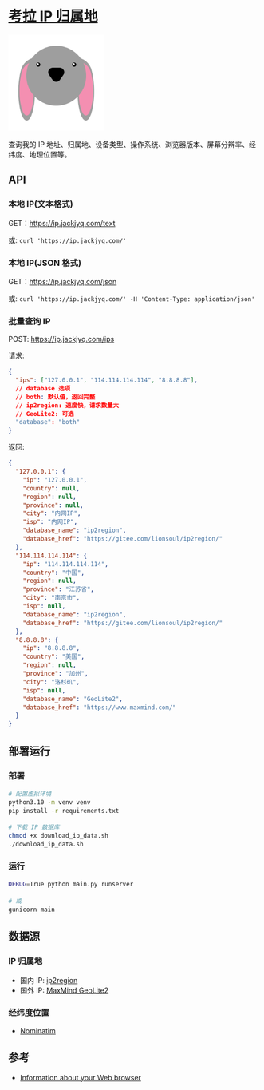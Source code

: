 # [考拉 IP 归属地](https://ip.jackjyq.com/)

![](./static/favicon_io/android-chrome-192x192.png)

查询我的 IP 地址、归属地、设备类型、操作系统、浏览器版本、屏幕分辨率、经纬度、地理位置等。

## API

### 本地 IP(文本格式)

GET：https://ip.jackjyq.com/text

或: `curl 'https://ip.jackjyq.com/'`

### 本地 IP(JSON 格式)

GET：https://ip.jackjyq.com/json

或: `curl 'https://ip.jackjyq.com/' -H 'Content-Type: application/json'`

### 批量查询 IP

POST: https://ip.jackjyq.com/ips

请求:

```json
{
  "ips": ["127.0.0.1", "114.114.114.114", "8.8.8.8"],
  // database 选项
  // both: 默认值，返回完整
  // ip2region: 速度快，请求数量大
  // GeoLite2: 可选
  "database": "both"
}
```

返回:

```json
{
  "127.0.0.1": {
    "ip": "127.0.0.1",
    "country": null,
    "region": null,
    "province": null,
    "city": "内网IP",
    "isp": "内网IP",
    "database_name": "ip2region",
    "database_href": "https://gitee.com/lionsoul/ip2region/"
  },
  "114.114.114.114": {
    "ip": "114.114.114.114",
    "country": "中国",
    "region": null,
    "province": "江苏省",
    "city": "南京市",
    "isp": null,
    "database_name": "ip2region",
    "database_href": "https://gitee.com/lionsoul/ip2region/"
  },
  "8.8.8.8": {
    "ip": "8.8.8.8",
    "country": "美国",
    "region": null,
    "province": "加州",
    "city": "洛杉矶",
    "isp": null,
    "database_name": "GeoLite2",
    "database_href": "https://www.maxmind.com/"
  }
}
```

## 部署运行

### 部署

```bash
# 配置虚拟环境
python3.10 -m venv venv
pip install -r requirements.txt

# 下载 IP 数据库
chmod +x download_ip_data.sh
./download_ip_data.sh
```

### 运行

```bash
DEBUG=True python main.py runserver

# 或
gunicorn main
```

## 数据源

### IP 归属地

- 国内 IP: [ip2region](https://github.com/lionsoul2014/ip2region)
- 国外 IP: [MaxMind GeoLite2](https://www.maxmind.com/en/home)

### 经纬度位置

- [Nominatim](https://nominatim.org/)

## 参考

- [Information about your Web browser](http://www.alanwood.net/demos/browserinfo.html)
